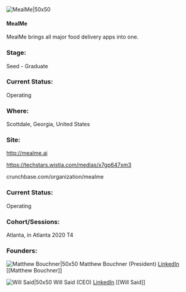 

![MealMe|50x50](https://apimg.techstars.com/connect/images/image_files/5f64dc5c34a60d4e6e00004e/original/MealMeLogo_1000x1000.png)

#### MealMe
MealMe brings all major food delivery apps into one.

### Stage: 
Seed - Graduate 

### Current Status: 
Operating

### Where:
Scottdale, Georgia, United States

### Site:
http://mealme.ai

https://techstars.wistia.com/medias/x7gp647xm3

crunchbase.com/organization/mealme

### Current Status: 
Operating

### Cohort/Sessions: 
Atlanta, in Atlanta 2020 T4

### Founders: 

![Matthew Bouchner|50x50](https://apimg.techstars.com/connect/images/image_files/5eea506ea36c111964000203/original/Matt_Bouchner_20_BBA-2048x1365.jpg) Matthew Bouchner (President) [LinkedIn](https://linkedin.com/in/matthew-bouchner-7b17a1a1) [[Matthew Bouchner]]

![Will Said|50x50](https://apimg.techstars.com/connect/images/image_files/5efd250634a60d0167000002/original/IMG_5267.jpg) Will Said (CEO) [LinkedIn](https://linkedin.com/in/willsaid) [[Will Said]]


